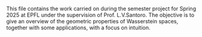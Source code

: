 This file contains the work carried on during the semester project for Spring 2025 at EPFL under the supervision of Prof. L.V.Santoro. The objective is to give an overview of the geometric properties of Wasserstein spaces, together with some applications, with a focus on intuition.
